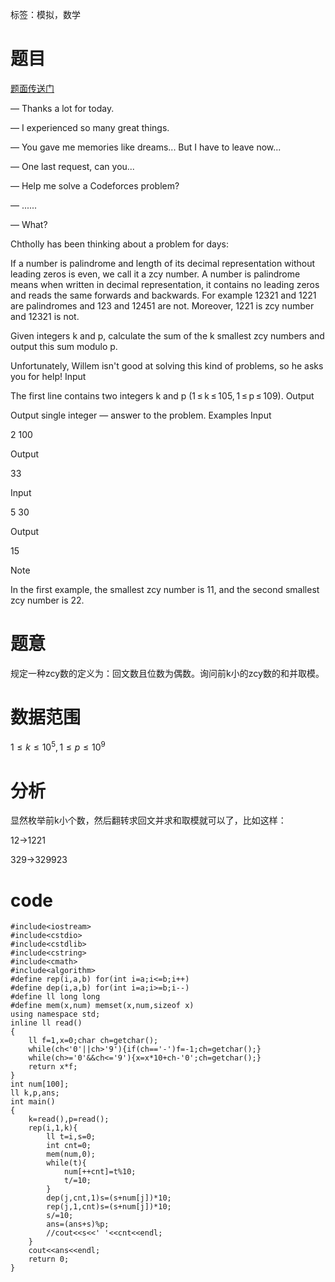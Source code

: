 ﻿---
tags: 
 - 基础算法-模拟
grammar_cjkRuby: true
catalog: true
layout:  post
header-img: "img/header/P34.jpg"
preview-img: "/img/preview/P74.jpg"
---
标签：模拟，数学

# 题目

[题面传送门](http://codeforces.com/contest/897/problem/B)

 — Thanks a lot for today.

— I experienced so many great things.

— You gave me memories like dreams... But I have to leave now...

— One last request, can you...

— Help me solve a Codeforces problem?

— ......

— What?

Chtholly has been thinking about a problem for days:

If a number is palindrome and length of its decimal representation without leading zeros is even, we call it a zcy number. A number is palindrome means when written in decimal representation, it contains no leading zeros and reads the same forwards and backwards. For example 12321 and 1221 are palindromes and 123 and 12451 are not. Moreover, 1221 is zcy number and 12321 is not.

Given integers k and p, calculate the sum of the k smallest zcy numbers and output this sum modulo p.

Unfortunately, Willem isn't good at solving this kind of problems, so he asks you for help!
Input

The first line contains two integers k and p (1 ≤ k ≤ 105, 1 ≤ p ≤ 109).
Output

Output single integer — answer to the problem.
Examples
Input

2 100

Output

33

Input

5 30

Output

15

Note

In the first example, the smallest zcy number is 11, and the second smallest zcy number is 22.

# 题意

规定一种zcy数的定义为：回文数且位数为偶数。询问前k小的zcy数的和并取模。

# 数据范围

$1 ≤ k ≤ 10^5, 1 ≤ p ≤ 10^9$

# 分析

显然枚举前k小个数，然后翻转求回文并求和取模就可以了，比如这样：

12->1221

329->329923

# code

```
#include<iostream>
#include<cstdio>
#include<cstdlib>
#include<cstring>
#include<cmath>
#include<algorithm>
#define rep(i,a,b) for(int i=a;i<=b;i++)
#define dep(i,a,b) for(int i=a;i>=b;i--)
#define ll long long
#define mem(x,num) memset(x,num,sizeof x)
using namespace std;
inline ll read()
{
	ll f=1,x=0;char ch=getchar();
	while(ch<'0'||ch>'9'){if(ch=='-')f=-1;ch=getchar();}
	while(ch>='0'&&ch<='9'){x=x*10+ch-'0';ch=getchar();}
	return x*f;
}
int num[100];
ll k,p,ans;
int main()
{
	k=read(),p=read();
	rep(i,1,k){
		ll t=i,s=0;
		int cnt=0;
		mem(num,0);
		while(t){
			num[++cnt]=t%10;
			t/=10;
		}
		dep(j,cnt,1)s=(s+num[j])*10;
		rep(j,1,cnt)s=(s+num[j])*10;
		s/=10;
		ans=(ans+s)%p;
		//cout<<s<<' '<<cnt<<endl;
	}
	cout<<ans<<endl;
	return 0;
}
```